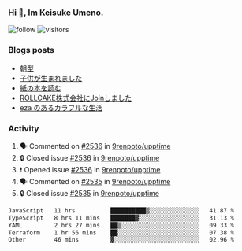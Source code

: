 ### Hi 👋, Im Keisuke Umeno.

<!--
**9renpoto/9renpoto** is a ✨ _special_ ✨ repository because its `README.md` (this file) appears on your GitHub profile.

Here are some ideas to get you started:

- 🔭 I’m currently working on ...
- 🌱 I’m currently learning ...
- 👯 I’m looking to collaborate on ...
- 🤔 I’m looking for help with ...
- 💬 Ask me about ...
- 📫 How to reach me: ...
- 😄 Pronouns: ...
- ⚡ Fun fact: ...
-->

![follow](https://img.shields.io/github/followers/9renpoto?label=Follow&style=social)
![visitors](https://komarev.com/ghpvc/?username=9renpoto&label=Profile%20views&color=0e75b6&style=flat)

### Blogs posts

<!-- BLOG-POST-LIST:START -->
- [朝型](https://9renpoto.win/entry/2024/05/29/im-an-early)
- [子供が生まれました](https://9renpoto.win/entry/2024/04/18/hello-world)
- [紙の本を読む](https://9renpoto.win/entry/2024/02/25/reading-papar-book)
- [ROLLCAKE株式会社にJoinしました](https://9renpoto.win/entry/2024/02/11/join)
- [eza のあるカラフルな生活](https://9renpoto.win/entry/2024/02/01/eza)
<!-- BLOG-POST-LIST:END -->

### Activity

<!--START_SECTION:activity-->
1. 🗣 Commented on [#2536](https://github.com/9renpoto/upptime/issues/2536#issuecomment-2222253295) in [9renpoto/upptime](https://github.com/9renpoto/upptime)
2. 🔒 Closed issue [#2536](https://github.com/9renpoto/upptime/issues/2536) in [9renpoto/upptime](https://github.com/9renpoto/upptime)
3. ❗ Opened issue [#2536](https://github.com/9renpoto/upptime/issues/2536) in [9renpoto/upptime](https://github.com/9renpoto/upptime)
4. 🗣 Commented on [#2535](https://github.com/9renpoto/upptime/issues/2535#issuecomment-2221960331) in [9renpoto/upptime](https://github.com/9renpoto/upptime)
5. 🔒 Closed issue [#2535](https://github.com/9renpoto/upptime/issues/2535) in [9renpoto/upptime](https://github.com/9renpoto/upptime)
<!--END_SECTION:activity-->

<!--START_SECTION:waka-->

```txt
JavaScript   11 hrs          ██████████▒░░░░░░░░░░░░░░   41.87 %
TypeScript   8 hrs 11 mins   ███████▓░░░░░░░░░░░░░░░░░   31.13 %
YAML         2 hrs 27 mins   ██▒░░░░░░░░░░░░░░░░░░░░░░   09.33 %
Terraform    1 hr 56 mins    ██░░░░░░░░░░░░░░░░░░░░░░░   07.38 %
Other        46 mins         ▓░░░░░░░░░░░░░░░░░░░░░░░░   02.96 %
```

<!--END_SECTION:waka-->
